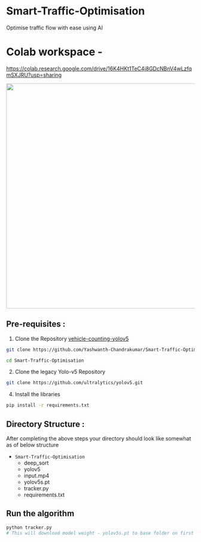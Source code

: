 # Smart-Traffic-Optimisation
Optimise traffic flow with ease using AI

# Colab workspace - 
https://colab.research.google.com/drive/16K4HKt1TeC4j8GDcNBnV4wLzfqmSXJRU?usp=sharing

<div align="center">
<img src="assets/output.gif" width="1000px" height="600px">
</div>

## Pre-requisites : 

1) Clone the Repository [vehicle-counting-yolov5](https://github.com/[your-ussername]/Smart-Traffic-Optimisation.git)

```bash
git clone https://github.com/Yashwanth-Chandrakumar/Smart-Traffic-Optimisation.git

cd Smart-Traffic-Optimisation
```

2) Clone the legacy Yolo-v5 Repository

```bash
git clone https://github.com/ultralytics/yolov5.git
```
   
4) Install the libraries
```bash
pip install -r requirements.txt
```


## Directory Structure :

After completing the above steps your directory should look like somewhat as of below structure

- `Smart-Traffic-Optimisation`
   - deep_sort
   - yolov5
   - input.mp4
   - yolov5s.pt
   - tracker.py
   - requirements.txt

## Run the algorithm 

``` bash
python tracker.py 
# This will download model weight - yolov5s.pt to base folder on first execution.
```

